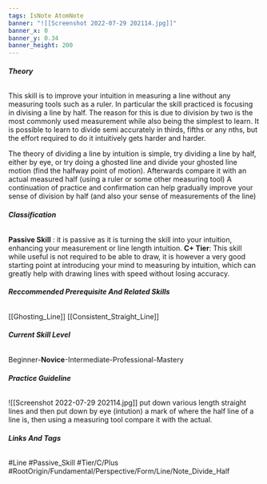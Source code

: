 ```yaml
---
tags: IsNote AtomNote
banner: "![[Screenshot 2022-07-29 202114.jpg]]"
banner_x: 0
banner_y: 0.34
banner_height: 200
---
```


###### **_Theory_**
This skill is to improve your intuition in measuring a line without any measuring tools such as a ruler. In particular the skill practiced is focusing in divising a line by half. The reason for this is due to division by two is the most commonly used measurement while also being the simplest to learn. It is possible to learn to divide semi accurately in thirds, fifths or any nths, but the effort required to do it intuitively gets harder and harder.

The theory of dividing a line by intuition is simple, try dividing a line by half, either by eye, or try doing a ghosted line and divide your ghosted line motion (find the halfway point of motion). Afterwards compare it with an actual measured half (using a ruler or some other measuring tool)
A continuation of practice and confirmation can help gradually improve your sense of division by half (and also your sense of measurements of the line)

###### **_Classification_**
**Passive Skill** : it is passive as it is turning the skill into your intuition, enhancing your measurement or line length intuition.
**C+ Tier**: This skill while useful is not required to be able to draw, it is however a very good starting point at introducing your mind to measuring by intuition, which can greatly help with drawing lines with speed without losing accuracy.

###### **_Reccommended Prerequisite And Related Skills_**
[[Ghosting_Line]]
[[Consistent_Straight_Line]]

###### **_Current Skill Level_**
Beginner-**Novice**-Intermediate-Professional-Mastery

###### **_Practice Guideline_**
![[Screenshot 2022-07-29 202114.jpg]]
put down various length straight lines and then put down by eye (intution) a mark of where the half line of a line is, then using a measuring tool compare it with the actual. 

###### **_Links And Tags_**
#Line #Passive_Skill #Tier/C/Plus
#RootOrigin/Fundamental/Perspective/Form/Line/Note_Divide_Half
